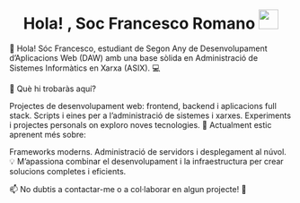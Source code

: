 <h1 align="center">Hola! , Soc Francesco Romano <img src="https://media.giphy.com/media/hvRJCLFzcasrR4ia7z/giphy.gif" width="35"></h1>

👋 Hola! Sóc Francesco, estudiant de Segon Any de Desenvolupament d’Aplicacions Web (DAW) amb una base sòlida en Administració de Sistemes Informàtics en Xarxa (ASIX). 💻

🔧 Què hi trobaràs aquí?

Projectes de desenvolupament web: frontend, backend i aplicacions full stack.
Scripts i eines per a l’administració de sistemes i xarxes.
Experiments i projectes personals on exploro noves tecnologies.
🌱 Actualment estic aprenent més sobre:

Frameworks moderns.
Administració de servidors i desplegament al núvol.
💡 M’apassiona combinar el desenvolupament i la infraestructura per crear solucions completes i eficients.

📫 No dubtis a contactar-me o a col·laborar en algun projecte! 🚀

